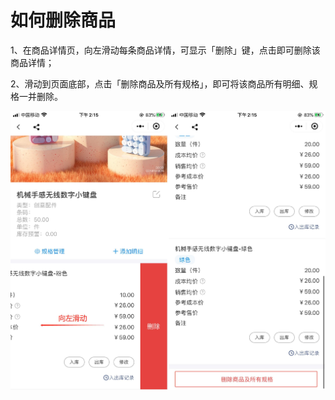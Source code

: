 # 如何删除商品

1、在商品详情页，向左滑动每条商品详情，可显示「删除」键，点击即可删除该商品详情；

2、滑动到页面底部，点击「删除商品及所有规格」，即可将该商品所有明细、规格一并删除。

<img src="../../image/小程序/库存管理/03-如何删除商品01.jpg" alt="PNG" style="zoom:50%;" />


